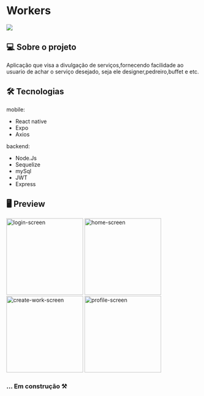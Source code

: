 ﻿#  Workers
<img src="https://uploaddeimagens.com.br/images/003/012/969/full/thumb.png?1608823088" />

##  💻 Sobre o projeto

Aplicação que visa a divulgação de serviços,fornecendo facilidade ao usuario de achar o serviço desejado, seja ele designer,pedreiro,buffet e etc. 
## 🛠️ Tecnologias
mobile:
 - React native
 - Expo
 - Axios

backend:
 - Node.Js
 - Sequelize
 - mySql
 - JWT
 - Express


## 🖥️ Preview
<div>
 <img src="https://uploaddeimagens.com.br/images/003/201/678/full/Group_3.png?1618774156" alt=login-screen width=200 />
 <img src="https://uploaddeimagens.com.br/images/003/201/746/full/Group_6.png?1618780277" alt=home-screen width=200 />
 <img src="https://uploaddeimagens.com.br/images/003/201/750/full/Group_7.png?1618780838" alt=create-work-screen width=200 />
 <img src="https://uploaddeimagens.com.br/images/003/201/679/full/Group_1.png?1618774215" alt=profile-screen width=200/> 
</div>


### ... Em construção ⚒️


